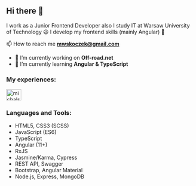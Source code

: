## Hi there 👋

 I work as a Junior Frontend Developer also I study IT at Warsaw University of Technology :smiley: 
 I develop my frontend skills (mainly Angular) :muscle:
  
 📫 How to reach me **mwskoczek@gmail.com**

- 🔭 I’m currently working on **Off-road.net** 
- 🌱 I’m currently learning **Angular & TypeScript**

<h3 align="left">My experiences:</h3>
<p align="left">
<a href="https://linkedin.com/in/michalskoczek" target="blank"><img align="center" src="https://raw.githubusercontent.com/rahuldkjain/github-profile-readme-generator/master/src/images/icons/Social/linked-in-alt.svg" alt="michalskoczek" height="30" width="40" /></a>

### Languages and Tools:
- HTML5, CSS3 (SCSS)
- JavaScript (ES6)
- TypeScript
- Angular (11+)
- RxJS
- Jasmine/Karma, Cypress
- REST API, Swagger
- Bootstrap, Angular Material
- Node.js, Express, MongoDB


